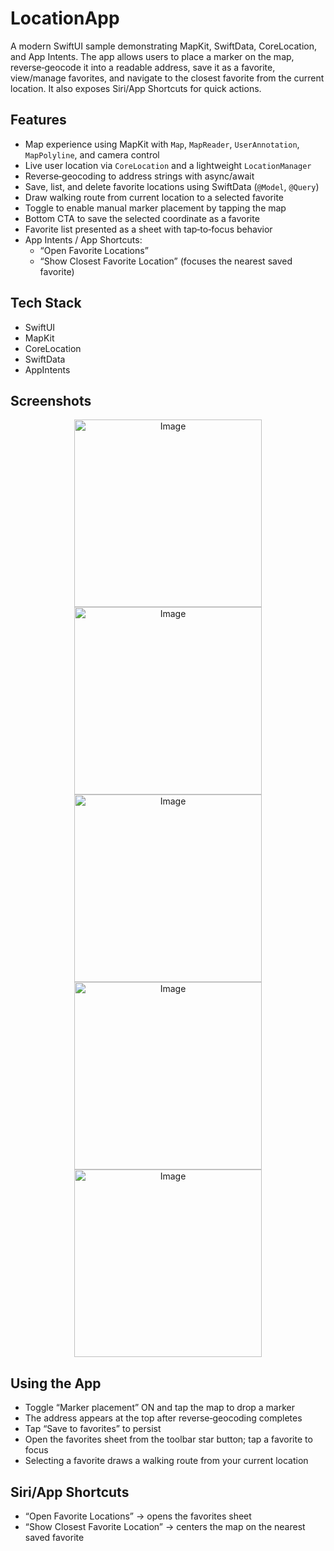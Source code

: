 # LocationApp

A modern SwiftUI sample demonstrating MapKit, SwiftData, CoreLocation, and App Intents. The app allows users to place a marker on the map, reverse‑geocode it into a readable address, save it as a favorite, view/manage favorites, and navigate to the closest favorite from the current location. It also exposes Siri/App Shortcuts for quick actions.

## Features
- Map experience using MapKit with `Map`, `MapReader`, `UserAnnotation`, `MapPolyline`, and camera control
- Live user location via `CoreLocation` and a lightweight `LocationManager`
- Reverse‑geocoding to address strings with async/await
- Save, list, and delete favorite locations using SwiftData (`@Model`, `@Query`)
- Draw walking route from current location to a selected favorite
- Toggle to enable manual marker placement by tapping the map
- Bottom CTA to save the selected coordinate as a favorite
- Favorite list presented as a sheet with tap‑to‑focus behavior
- App Intents / App Shortcuts:
  - “Open Favorite Locations”
  - “Show Closest Favorite Location” (focuses the nearest saved favorite)
  

## Tech Stack
- SwiftUI
- MapKit
- CoreLocation
- SwiftData
- AppIntents

## Screenshots

<p align="center">    
<img width="300" alt="Image" src="https://github.com/user-attachments/assets/69e49963-db6d-484f-9d9b-cea1caf10105" />
<img width="300" alt="Image" src="https://github.com/user-attachments/assets/5d1c84e7-7d71-483b-923a-b5f631e319d6" />
<img width="300" alt="Image" src="https://github.com/user-attachments/assets/2dc2e639-d21d-4809-a58b-1b467874f50c" />
<img width="300" alt="Image" src="https://github.com/user-attachments/assets/a55db2bb-43a3-4a97-b5cf-4a74692f6906" />
<img width="300" alt="Image" src="https://github.com/user-attachments/assets/1eb16f0b-96b9-4e3f-a6d8-4077760abf1b" />
</p>

## Using the App
- Toggle “Marker placement” ON and tap the map to drop a marker
- The address appears at the top after reverse‑geocoding completes
- Tap “Save to favorites” to persist
- Open the favorites sheet from the toolbar star button; tap a favorite to focus
- Selecting a favorite draws a walking route from your current location

## Siri/App Shortcuts
- “Open Favorite Locations” → opens the favorites sheet
- “Show Closest Favorite Location” → centers the map on the nearest saved favorite

